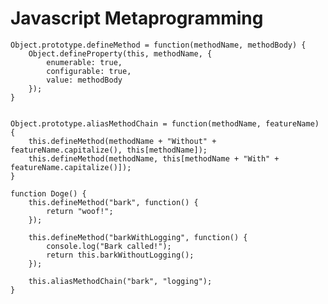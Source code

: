 # Javascript Metaprogramming

	Object.prototype.defineMethod = function(methodName, methodBody) {
		Object.defineProperty(this, methodName, {
			enumerable: true,
			configurable: true,
			value: methodBody
		});
	}


	Object.prototype.aliasMethodChain = function(methodName, featureName) {
		this.defineMethod(methodName + "Without" + featureName.capitalize(), this[methodName]);
		this.defineMethod(methodName, this[methodName + "With" + featureName.capitalize()]);
	}

	function Doge() {
		this.defineMethod("bark", function() {
			return "woof!";
		});
	
		this.defineMethod("barkWithLogging", function() {
			console.log("Bark called!");
			return this.barkWithoutLogging();
		});
	
		this.aliasMethodChain("bark", "logging");
	}
